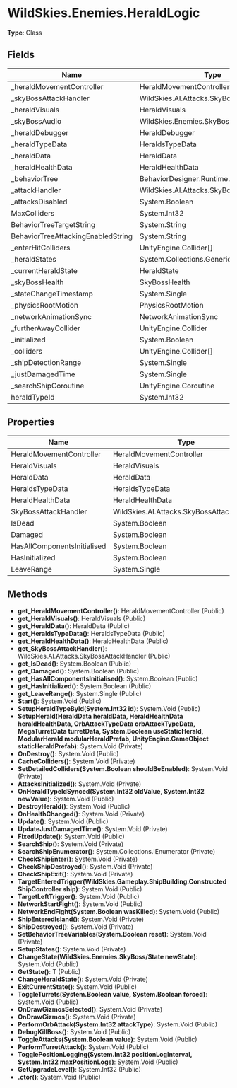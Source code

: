 ﻿# WildSkies.Enemies.HeraldLogic

**Type**: Class

## Fields

| Name | Type | Access |
|------|------|--------|
| _heraldMovementController | HeraldMovementController | Private |
| _skyBossAttackHandler | WildSkies.AI.Attacks.SkyBossAttackHandler | Private |
| _heraldVisuals | HeraldVisuals | Private |
| _skyBossAudio | WildSkies.Enemies.SkyBossAudio | Private |
| _heraldDebugger | HeraldDebugger | Private |
| _heraldTypeData | HeraldsTypeData | Private |
| _heraldData | HeraldData | Private |
| _heraldHealthData | HeraldHealthData | Private |
| _behaviorTree | BehaviorDesigner.Runtime.BehaviorTree | Private |
| _attackHandler | WildSkies.AI.Attacks.SkyBossAttackHandler | Private |
| _attacksDisabled | System.Boolean | Private |
| MaxColliders | System.Int32 | Private |
| BehaviorTreeTargetString | System.String | Private |
| BehaviorTreeAttackingEnabledString | System.String | Private |
| _enterHitColliders | UnityEngine.Collider[] | Private |
| _heraldStates | System.Collections.Generic.List`1<HeraldState> | Private |
| _currentHeraldState | HeraldState | Private |
| _skyBossHealth | SkyBossHealth | Private |
| _stateChangeTimestamp | System.Single | Private |
| _physicsRootMotion | PhysicsRootMotion | Private |
| _networkAnimationSync | NetworkAnimationSync | Private |
| _furtherAwayCollider | UnityEngine.Collider | Private |
| _initialized | System.Boolean | Private |
| _colliders | UnityEngine.Collider[] | Private |
| _shipDetectionRange | System.Single | Private |
| _justDamagedTime | System.Single | Private |
| _searchShipCoroutine | UnityEngine.Coroutine | Private |
| heraldTypeId | System.Int32 | Public |

## Properties

| Name | Type | Access |
|------|------|--------|
| HeraldMovementController | HeraldMovementController | Public |
| HeraldVisuals | HeraldVisuals | Public |
| HeraldData | HeraldData | Public |
| HeraldsTypeData | HeraldsTypeData | Public |
| HeraldHealthData | HeraldHealthData | Public |
| SkyBossAttackHandler | WildSkies.AI.Attacks.SkyBossAttackHandler | Public |
| IsDead | System.Boolean | Public |
| Damaged | System.Boolean | Public |
| HasAllComponentsInitialised | System.Boolean | Public |
| HasInitialized | System.Boolean | Public |
| LeaveRange | System.Single | Public |

## Methods

- **get_HeraldMovementController()**: HeraldMovementController (Public)
- **get_HeraldVisuals()**: HeraldVisuals (Public)
- **get_HeraldData()**: HeraldData (Public)
- **get_HeraldsTypeData()**: HeraldsTypeData (Public)
- **get_HeraldHealthData()**: HeraldHealthData (Public)
- **get_SkyBossAttackHandler()**: WildSkies.AI.Attacks.SkyBossAttackHandler (Public)
- **get_IsDead()**: System.Boolean (Public)
- **get_Damaged()**: System.Boolean (Public)
- **get_HasAllComponentsInitialised()**: System.Boolean (Public)
- **get_HasInitialized()**: System.Boolean (Public)
- **get_LeaveRange()**: System.Single (Public)
- **Start()**: System.Void (Public)
- **SetupHeraldTypeById(System.Int32 id)**: System.Void (Public)
- **SetupHerald(HeraldData heraldData, HeraldHealthData heraldHealthData, OrbAttackTypeData orbAttackTypeData, MegaTurretData turretData, System.Boolean useStaticHerald, ModularHerald modularHeraldPrefab, UnityEngine.GameObject staticHeraldPrefab)**: System.Void (Private)
- **OnDestroy()**: System.Void (Public)
- **CacheColliders()**: System.Void (Private)
- **SetDetailedColliders(System.Boolean shouldBeEnabled)**: System.Void (Private)
- **AttacksInitialized()**: System.Void (Private)
- **OnHeraldTypeIdSynced(System.Int32 oldValue, System.Int32 newValue)**: System.Void (Public)
- **DestroyHerald()**: System.Void (Public)
- **OnHealthChanged()**: System.Void (Private)
- **Update()**: System.Void (Public)
- **UpdateJustDamagedTime()**: System.Void (Private)
- **FixedUpdate()**: System.Void (Public)
- **SearchShip()**: System.Void (Private)
- **SearchShipEnumerator()**: System.Collections.IEnumerator (Private)
- **CheckShipEnter()**: System.Void (Private)
- **CheckShipDestroyed()**: System.Void (Private)
- **CheckShipExit()**: System.Void (Private)
- **TargetEnteredTrigger(WildSkies.Gameplay.ShipBuilding.ConstructedShipController ship)**: System.Void (Public)
- **TargetLeftTrigger()**: System.Void (Public)
- **NetworkStartFight()**: System.Void (Public)
- **NetworkEndFight(System.Boolean wasKilled)**: System.Void (Public)
- **ShipEnteredIsland()**: System.Void (Private)
- **ShipDestroyed()**: System.Void (Private)
- **SetBehaviorTreeVariables(System.Boolean reset)**: System.Void (Private)
- **SetupStates()**: System.Void (Private)
- **ChangeState(WildSkies.Enemies.SkyBoss/State newState)**: System.Void (Public)
- **GetState()**: T (Public)
- **ChangeHeraldState()**: System.Void (Private)
- **ExitCurrentState()**: System.Void (Public)
- **ToggleTurrets(System.Boolean value, System.Boolean forced)**: System.Void (Public)
- **OnDrawGizmosSelected()**: System.Void (Private)
- **OnDrawGizmos()**: System.Void (Private)
- **PerformOrbAttack(System.Int32 attackType)**: System.Void (Public)
- **DebugKillBoss()**: System.Void (Public)
- **ToggleAttacks(System.Boolean value)**: System.Void (Public)
- **PerformTurretAttack()**: System.Void (Public)
- **TogglePositionLogging(System.Int32 positionLogInterval, System.Int32 maxPositionLogs)**: System.Void (Public)
- **GetUpgradeLevel()**: System.Int32 (Public)
- **.ctor()**: System.Void (Public)

